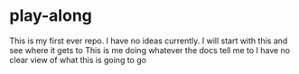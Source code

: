 # play-along
This is my first ever repo. I have no ideas currently. I will start with this and see where it gets to
This is me doing whatever the docs tell me to 
I have no clear view of what this is going to go 
